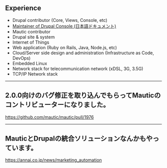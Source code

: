 ##  Experience

* Drupal contributor (Core, Views, Console, etc)
* [Maintainer of Drupal Console (日本語ドキュメント)](https://drupalconsole.com/docs/japanese)
* Mautic contributor
* Drupal site & system
* Internet of Things
* Web application (Ruby on Rails, Java, Node.js, etc)
* Cloud/Server side design and administration (Infrastructure as Code, DevOps)
* Embedded Linux
* Network stack for telecommunication network (xDSL, 3G, 3.5G)
* TCP/IP Network stack

---

## 2.0.0向けのバグ修正を取り込んでもらってMauticのコントリビューターになりました。

https://github.com/mautic/mautic/pull/1976

---

## MauticとDrupalの統合ソリューションなんかもやっています。

https://annai.co.jp/news/marketing_automation
